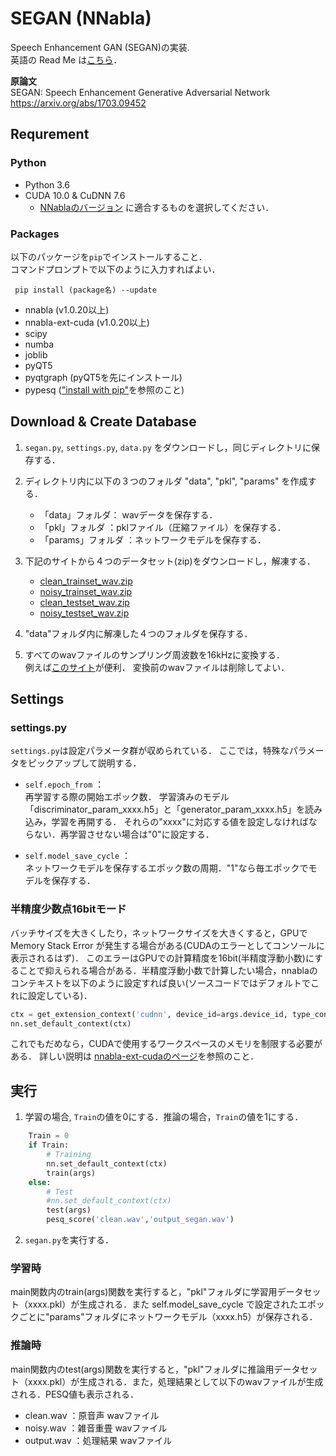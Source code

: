 # SEGAN (NNabla)

Speech Enhancement GAN (SEGAN)の実装.  
英語の Read Me は[こちら](https://github.com/YosukeSugiura/SEGAN)．

**原論文**  
SEGAN: Speech Enhancement Generative Adversarial Network  
https://arxiv.org/abs/1703.09452

##  Requrement

### Python

  - Python 3.6
  - CUDA 10.0 & CuDNN 7.6
    + [NNablaのバージョン](https://github.com/sony/nnabla/releases) に適合するものを選択してください．

### Packages

以下のパッケージを```pip```でインストールすること．  
コマンドプロンプトで以下のように入力すればよい．
```
 pip install (package名) --update
```

  - nnabla  (v1.0.20以上)
  - nnabla-ext-cuda  (v1.0.20以上)
  - scipy 
  - numba  
  - joblib  
  - pyQT5  
  - pyqtgraph  (pyQT5を先にインストール)
  - pypesq (["install with pip"](https://github.com/ludlows/python-pesq#install-with-pip)を参照のこと)

## Download & Create Database
   
   1.   ```segan.py```, ```settings.py```, ```data.py``` をダウンロードし，同じディレクトリに保存する．
   
   2.   ディレクトリ内に以下の３つのフォルダ "data", "pkl", "params" を作成する．
   
        - 「data」フォルダ： wavデータを保存する．
        - 「pkl」フォルダ  ：pklファイル（圧縮ファイル）を保存する．
        - 「params」フォルダ  ：ネットワークモデルを保存する．
   
   3.   下記のサイトから４つのデータセット(zip)をダウンロードし，解凍する．  
   
          - [clean_trainset_wav.zip](http://datashare.is.ed.ac.uk/bitstream/handle/10283/1942/clean_trainset_wav.zip)
          - [noisy_trainset_wav.zip](http://datashare.is.ed.ac.uk/bitstream/handle/10283/1942/noisy_trainset_wav.zip)
          - [clean_testset_wav.zip](http://datashare.is.ed.ac.uk/bitstream/handle/10283/1942/clean_testset_wav.zip)
          - [noisy_testset_wav.zip](http://datashare.is.ed.ac.uk/bitstream/handle/10283/1942/noisy_testset_wav.zip)

   4.  "data"フォルダ内に解凍した４つのフォルダを保存する．

   5. すべてのwavファイルのサンプリング周波数を16kHzに変換する．  
         例えば[このサイト](https://online-audio-converter.com/ja/)が便利．
         変換前のwavファイルは削除してよい．
    
## Settings

### settings.py

```settings.py```は設定パラメータ群が収められている．
ここでは，特殊なパラメータをピックアップして説明する．
 
- `self.epoch_from` ：   
   再学習する際の開始エポック数．
   学習済みのモデル「discriminator_param_xxxx.h5」と「generator_param_xxxx.h5」を読み込み，学習を再開する．
   それらの"xxxx"に対応する値を設定しなければならない．再学習させない場合は"0"に設定する．

- `self.model_save_cycle` ：  
   ネットワークモデルを保存するエポック数の周期．"1"なら毎エポックでモデルを保存する．
   
   
### 半精度少数点16bitモード
 
バッチサイズを大きくしたり，ネットワークサイズを大きくすると，GPUで Memory Stack Error が発生する場合がある(CUDAのエラーとしてコンソールに表示されるはず)．
このエラーはGPUでの計算精度を16bit(半精度浮動小数)にすることで抑えられる場合がある．半精度浮動小数で計算したい場合，nnablaのコンテキストを以下のように設定すれば良い(ソースコードではデフォルトでこれに設定している)．
```python
ctx = get_extension_context('cudnn', device_id=args.device_id, type_config='half')
nn.set_default_context(ctx)
```
これでもだめなら，CUDAで使用するワークスペースのメモリを制限する必要がある．
詳しい説明は [nnabla-ext-cudaのページ](https://github.com/sony/nnabla-ext-cuda)を参照のこと．
   
##  実行

   1. 学習の場合, ```Train```の値を0にする．推論の場合，```Train```の値を1にする．
   
```python
    Train = 0
    if Train:
        # Training
        nn.set_default_context(ctx)
        train(args)
    else:
        # Test
        #nn.set_default_context(ctx)
        test(args)
        pesq_score('clean.wav','output_segan.wav')
```

   2.   ```segan.py```を実行する．
   
### 学習時
 
main関数内のtrain(args)関数を実行すると，"pkl"フォルダに学習用データセット（xxxx.pkl）が生成される．また self.model_save_cycle で設定されたエポックごとに"params"フォルダにネットワークモデル（xxxx.h5）が保存される．
   
### 推論時

main関数内のtest(args)関数を実行すると，"pkl"フォルダに推論用データセット（xxxx.pkl）が生成される．また，処理結果として以下のwavファイルが生成される．PESQ値も表示される．
   
   - clean.wav ：原音声 wavファイル
   - noisy.wav ：雑音重畳 wavファイル
   - output.wav ：処理結果 wavファイル
   
